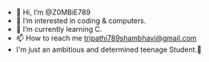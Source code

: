 - 👋 Hi, I’m @Z0MBiE789
- 👀 I’m interested in coding & computers.
- 🌱 I’m currently learning C.
- 📫 How to reach me tripathi789shambhavi@gmail.com
- I'm just an ambitious and determined teenage Student.🤍

<!---
Z0MBiE789/Z0MBiE789 is a ✨ special ✨ repository because its `README.md` (this file) appears on your GitHub profile.
You can click the Preview link to take a look at your changes.
--->
